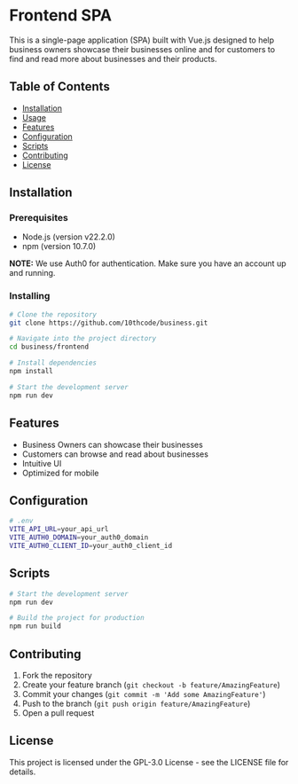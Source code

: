 # Frontend SPA

This is a single-page application (SPA) built with Vue.js
designed to help business owners showcase their businesses
online and for customers to find and read more about
businesses and their products.

## Table of Contents

- [Installation](#installation)
- [Usage](#usage)
- [Features](#features)
- [Configuration](#configuration)
- [Scripts](#scripts)
- [Contributing](#contributing)
- [License](#license)

## Installation

### Prerequisites

- Node.js (version v22.2.0)
- npm (version 10.7.0)

**NOTE:** We use Auth0 for authentication.
Make sure you have an account up and running.

### Installing
```bash
# Clone the repository
git clone https://github.com/10thcode/business.git

# Navigate into the project directory
cd business/frontend

# Install dependencies
npm install

# Start the development server
npm run dev
```

## Features
- Business Owners can showcase their businesses
- Customers can browse and read about businesses
- Intuitive UI
- Optimized for mobile

## Configuration
```bash
# .env
VITE_API_URL=your_api_url
VITE_AUTH0_DOMAIN=your_auth0_domain
VITE_AUTH0_CLIENT_ID=your_auth0_client_id
```

## Scripts
```bash
# Start the development server
npm run dev

# Build the project for production
npm run build
```

## Contributing

1. Fork the repository
2. Create your feature branch (`git checkout -b feature/AmazingFeature`)
3. Commit your changes (`git commit -m 'Add some AmazingFeature'`)
4. Push to the branch (`git push origin feature/AmazingFeature`)
5. Open a pull request

## License

This project is licensed under the GPL-3.0 License - see the LICENSE file for details.
